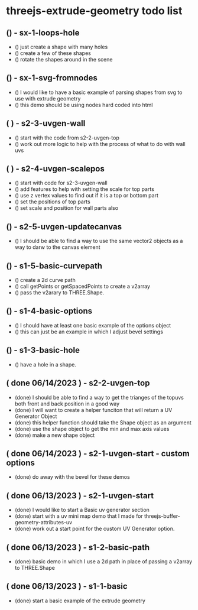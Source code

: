 # threejs-extrude-geometry todo list

<!-- LOOPS -->

## () - sx-1-loops-hole
* () just create a shape with many holes
* () create a few of these shapes
* () rotate the shapes around in the scene

<!-- SVG -->

## () - sx-1-svg-fromnodes
* () I would like to have a basic example of parsing shapes from svg to use with extrude geometry
* () this demo should be using nodes hard coded into html

<!-- CUSTOM UV GENERATOR SECTION -->

## ( ) - s2-3-uvgen-wall
* () start with the code from s2-2-uvgen-top
* () work out more logic to help with the process of what to do with wall uvs

## ( ) - s2-4-uvgen-scalepos
* () start with code for s2-3-uvgen-wall
* () add features to help with setting the scale for top parts
* () use z vertex values to find out if it is a top or bottom part
* () set the positions of top parts
* () set scale and position for wall parts also

## () - s2-5-uvgen-updatecanvas
* () I should be able to find a way to use the same vector2 objects as a way to darw to the canvas element



<!-- EXPAND BASIC SECTION -->

## () - s1-5-basic-curvepath
* () create a 2d curve path
* () call getPoints or getSpacedPoints to create a v2array
* () pass the v2arary to THREE.Shape.

## () - s1-4-basic-options
* () I should have at least one basic example of the options object
* () this can just be an example in which I adjust bevel settings

## () - s1-3-basic-hole
* () have a hole in a shape.

<!-- DONE -->

## ( done 06/14/2023 ) - s2-2-uvgen-top
* (done) I should be able to find a way to get the trianges of the topuvs both front and back position in a good way
* (done) I will want to create a helper funciton that will return a UV Generator Object
* (done) this helper function should take the Shape object as an argument
* (done) use the shape object to get the min and max axis values
* (done) make a new shape object

## ( done 06/14/2023 ) - s2-1-uvgen-start - custom options
* (done) do away with the bevel for these demos

## ( done 06/13/2023 ) - s2-1-uvgen-start
* (done) I would like to start a Basic uv generator section
* (done) start with a uv mini map demo that I made for threejs-buffer-geometry-attributes-uv
* (done) work out a start point for the custom UV Generator option.

## ( done 06/13/2023 ) - s1-2-basic-path
* (done) basic demo in which I use a 2d path in place of passing a v2array to THREE.Shape

## ( done 06/13/2023 ) - s1-1-basic
* (done) start a basic example of the extrude geometry